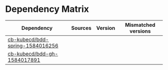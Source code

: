 # Dependency Matrix

Dependency | Sources | Version | Mismatched versions
---------- | ------- | ------- | -------------------
[cb-kubecd/bdd-spring-1584016256](https://github.com/cb-kubecd/bdd-spring-1584016256.git) |  | []() | 
[cb-kubecd/bdd-gh-1584017891](https://github.com/cb-kubecd/bdd-gh-1584017891.git) |  | []() | 
